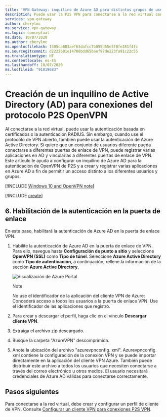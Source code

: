 ```yaml
---
title: 'VPN Gateway: inquilino de Azure AD para distintos grupos de usuarios: Autenticación de Azure AD'
description: Puede usar la P2S VPN para conectarse a la red virtual con la autenticación de Azure AD
services: vpn-gateway
author: cherylmc
ms.service: vpn-gateway
ms.topic: conceptual
ms.date: 10/07/2020
ms.author: cherylmc
ms.openlocfilehash: 1305ca603aef63dafcc7b055d55e3f0fe281f4fc
ms.sourcegitcommit: d2222681e14700bdd65baef97de223fa91c22c55
ms.translationtype: HT
ms.contentlocale: es-ES
ms.lasthandoff: 10/07/2020
ms.locfileid: "91819683"
---
```

# <a name="create-an-active-directory-ad-tenant-for-p2s-openvpn-protocol-connections"></a>Creación de un inquilino de Active Directory (AD) para conexiones del protocolo P2S OpenVPN

Al conectarse a la red virtual, puede usar la autenticación basada en certificados o la autenticación RADIUS. Sin embargo, cuando use el protocolo de VPN abierto, también puede usar la autenticación de Azure Active Directory. Si quiere que un conjunto de usuarios diferente pueda conectarse a diferentes puertas de enlace de VPN, puede registrar varias aplicaciones en AD y vincularlas a diferentes puertas de enlace de VPN. Este artículo le ayuda a configurar un inquilino de Azure AD para la autenticación de OpenVPN de P2S y a crear y registrar varias aplicaciones en Azure AD a fin de permitir un acceso distinto a los diferentes usuarios y grupos.

[!INCLUDE [Windows 10 and OpenVPN note](../../includes/vpn-gateway-openvpn-auth-include.md)]

[!INCLUDE [create](../../includes/openvpn-azure-ad-tenant-multi-app.md)]

## <a name="6-enable-authentication-on-the-gateway"></a><a name="enable-authentication"></a>6. Habilitación de la autenticación en la puerta de enlace

En este paso, habilitará la autenticación de Azure AD en la puerta de enlace VPN.

1. Habilite la autenticación de Azure AD en la puerta de enlace de VPN. Para ello, navegue hasta **Configuración de punto a sitio** y seleccione **OpenVPN (SSL)** como **Tipo de túnel**. Seleccione **Azure Active Directory** como **Tipo de autenticación**, a continuación, rellene la información de la sección **Azure Active Directory**.

    ![Visualización de Azure Portal](./media/openvpn-azure-ad-tenant-multi-app/azure-ad-auth-portal.png)

    > [!NOTE]
    > No use el identificador de la aplicación del cliente VPN de Azure: Concederá acceso a todos los usuarios a la puerta de enlace VPN. Use el identificador de las aplicaciones que registró.

2. Para crear y descargar el perfil, haga clic en el vínculo **Descargar cliente VPN**.

3. Extraiga el archivo zip descargado.

4. Busque la carpeta "AzureVPN" descomprimida.

5. Anote la ubicación del archivo "azurevpnconfig. xml". Azurevpnconfig. xml contiene la configuración de la conexión VPN y se puede importar directamente en la aplicación del cliente VPN Azure. También puede distribuir este archivo a todos los usuarios que necesiten conectarse a través del correo electrónico u otros medios. El usuario necesitará credenciales de Azure AD válidas para conectarse correctamente.

## <a name="next-steps"></a>Pasos siguientes

Para conectarse a la red virtual, debe crear y configurar un perfil de cliente de VPN. Consulte [Configurar un cliente VPN para conexiones P2S VPN](openvpn-azure-ad-client.md).
